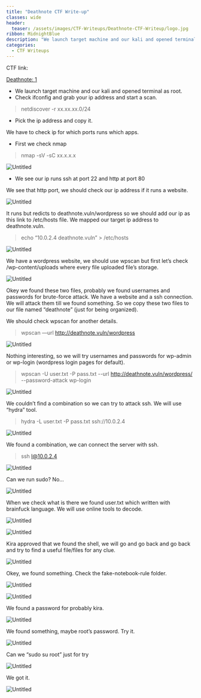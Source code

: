 ```yaml
---
title: "Deathnote CTF Write-up"
classes: wide
header:
  teaser: /assets/images/CTF-Writeups/Deathnote-CTF-Writeup/logo.jpg
ribbon: MidnightBlue
description: "We launch target machine and our kali and opened terminal as root. Check ifconfig and grab your ip address and start a scan...."
categories:
  - CTF Writeups
---
```


CTF link: 

[Deathnote: 1](https://www.vulnhub.com/entry/deathnote-1,739/)

- We launch target machine and our kali and opened terminal as root.
- Check ifconfig and grab your ip address and start a scan.

> netdiscover -r xx.xx.xx.0/24
> 
- Pick the ip address and copy it.

We have to check ip for which ports runs which apps.

- First we check nmap

> nmap -sV -sC xx.x.x.x

![Untitled](/assets/images/CTF-Writeups/Deathnote-CTF-Writeup/Untitled.png)

- We see our ip runs ssh at port 22 and http at port 80

We see that http port, we should check our ip address if it runs a website.

![Untitled](/assets/images/CTF-Writeups/Deathnote-CTF-Writeup/Untitled%201.png)

It runs but redicts to deathnote.vuln/wordpress so we should add our ip as this link to /etc/hosts file. We mapped our target ip address to deathnote.vuln.

> echo “10.0.2.4 deathnote.vuln” > /etc/hosts
> 

![Untitled](/assets/images/CTF-Writeups/Deathnote-CTF-Writeup/Untitled%202.png)

We have a wordpress website, we should use wpscan but first let’s check /wp-content/uploads where every file uploaded file’s storage. 

![Untitled](/assets/images/CTF-Writeups/Deathnote-CTF-Writeup/Untitled%203.png)

Okey we found these two files, probably we found usernames and passwords for brute-force attack. We have a website and a ssh connection. We will attack them till we found something. So we copy these two files to our file named “deathnote” (just for being organized).

We should check wpscan for another details.

> wpscan —url http://deathnote.vuln/wordpress
> 

![Untitled](/assets/images/CTF-Writeups/Deathnote-CTF-Writeup/Untitled%204.png)

Nothing interesting, so we will try usernames and passwords for wp-admin or wp-login (wordpress login pages for default).

> wpscan -U user.txt -P pass.txt --url http://deathnote.vuln/wordpress/ --password-attack wp-login
> 

![Untitled](/assets/images/CTF-Writeups/Deathnote-CTF-Writeup/Untitled%205.png)

We couldn’t find a combination so we can try to attack ssh. We will use “hydra” tool.

> hydra -L user.txt -P pass.txt ssh://10.0.2.4
> 

![Untitled](/assets/images/CTF-Writeups/Deathnote-CTF-Writeup/Untitled%206.png)

We found a combination, we can connect the server with ssh.

> ssh l@10.0.2.4
> 

![Untitled](/assets/images/CTF-Writeups/Deathnote-CTF-Writeup/Untitled%207.png)

Can we run sudo? No…

![Untitled](/assets/images/CTF-Writeups/Deathnote-CTF-Writeup/Untitled%208.png)

When we check what is there we found user.txt which written with brainfuck language. We will use online tools to decode.

![Untitled](/assets/images/CTF-Writeups/Deathnote-CTF-Writeup/Untitled%209.png)

![Untitled](/assets/images/CTF-Writeups/Deathnote-CTF-Writeup/Untitled%2010.png)

Kira approved that we found the shell, we will go and go back and go back and try to find a useful file/files for any clue.

![Untitled](/assets/images/CTF-Writeups/Deathnote-CTF-Writeup/Untitled%2011.png)

Okey, we found something. Check the fake-notebook-rule folder.

![Untitled](/assets/images/CTF-Writeups/Deathnote-CTF-Writeup/Untitled%2012.png)

![Untitled](/assets/images/CTF-Writeups/Deathnote-CTF-Writeup/Untitled%2013.png)

We found a password for probably kira. 

![Untitled](/assets/images/CTF-Writeups/Deathnote-CTF-Writeup/Untitled%2014.png)

We found something, maybe root’s password. Try it.

![Untitled](/assets/images/CTF-Writeups/Deathnote-CTF-Writeup/Untitled%2015.png)

Can we “sudo su root” just for try

![Untitled](/assets/images/CTF-Writeups/Deathnote-CTF-Writeup/Untitled%2016.png)

We got it.

![Untitled](/assets/images/CTF-Writeups/Deathnote-CTF-Writeup/Untitled%2017.png)